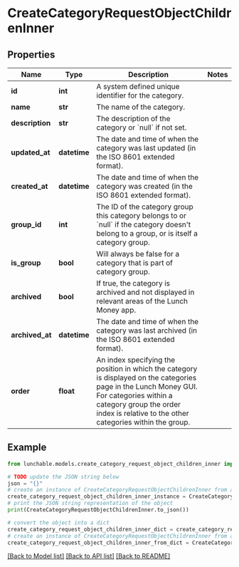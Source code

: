 # CreateCategoryRequestObjectChildrenInner


## Properties

Name | Type | Description | Notes
------------ | ------------- | ------------- | -------------
**id** | **int** | A system defined unique identifier for the category. | 
**name** | **str** | The name of the category. | 
**description** | **str** | The description of the category or &#x60;null&#x60; if not set. | 
**updated_at** | **datetime** | The date and time of when the category was last updated (in the ISO 8601 extended format). | 
**created_at** | **datetime** | The date and time of when the category was created (in the ISO 8601 extended format). | 
**group_id** | **int** | The ID of the category group this category belongs to or &#x60;null&#x60; if the category doesn&#39;t belong to a group, or is itself a category group. | 
**is_group** | **bool** | Will always be false for a category that is part of category group. | 
**archived** | **bool** | If true, the category is archived and not displayed in relevant areas of the Lunch Money app. | 
**archived_at** | **datetime** | The date and time of when the category was last archived (in the ISO 8601 extended format). | 
**order** | **float** | An index specifying the position in which the category is displayed on the categories page in the Lunch Money GUI. For categories within a category group the order index is relative to the other categories within the group. | 

## Example

```python
from lunchable.models.create_category_request_object_children_inner import CreateCategoryRequestObjectChildrenInner

# TODO update the JSON string below
json = "{}"
# create an instance of CreateCategoryRequestObjectChildrenInner from a JSON string
create_category_request_object_children_inner_instance = CreateCategoryRequestObjectChildrenInner.from_json(json)
# print the JSON string representation of the object
print(CreateCategoryRequestObjectChildrenInner.to_json())

# convert the object into a dict
create_category_request_object_children_inner_dict = create_category_request_object_children_inner_instance.to_dict()
# create an instance of CreateCategoryRequestObjectChildrenInner from a dict
create_category_request_object_children_inner_from_dict = CreateCategoryRequestObjectChildrenInner.from_dict(create_category_request_object_children_inner_dict)
```
[[Back to Model list]](../README.md#documentation-for-models) [[Back to API list]](../README.md#documentation-for-api-endpoints) [[Back to README]](../README.md)



